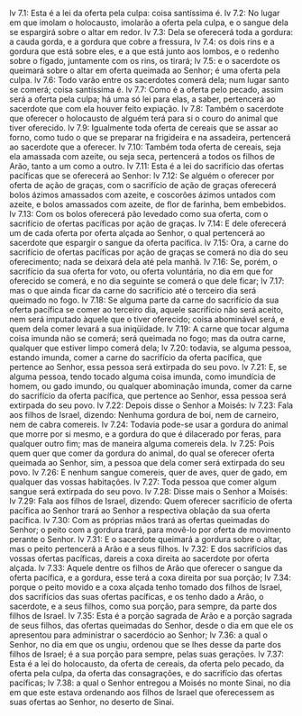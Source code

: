 lv 7.1: Esta é a lei da oferta pela culpa: coisa santíssima é.
lv 7.2: No lugar em que imolam o holocausto, imolarão a oferta pela culpa, e o sangue dela se espargirá sobre o altar em redor.
lv 7.3: Dela se oferecerá toda a gordura: a cauda gorda, e a gordura que cobre a fressura,
lv 7.4: os dois rins e a gordura que está sobre eles, e a que está junto aos lombos, e o redenho sobre o fígado, juntamente com os rins, os tirará;
lv 7.5: e o sacerdote os queimará sobre o altar em oferta queimada ao Senhor; é uma oferta pela culpa.
lv 7.6: Todo varão entre os sacerdotes comerá dela; num lugar santo se comerá; coisa santíssima é.
lv 7.7: Como é a oferta pelo pecado, assim será a oferta pela culpa; há uma só lei para elas, a saber, pertencerá ao sacerdote que com ela houver feito expiação.
lv 7.8: Também o sacerdote que oferecer o holocausto de alguém terá para si o couro do animal que tiver oferecido.
lv 7.9: Igualmente toda oferta de cereais que se assar ao forno, como tudo o que se preparar na frigideira e na assadeira, pertencerá ao sacerdote que a oferecer.
lv 7.10: Também toda oferta de cereais, seja ela amassada com azeite, ou seja seca, pertencerá a todos os filhos de Arão, tanto a um como a outro.
lv 7.11: Esta é a lei do sacrifício das ofertas pacíficas que se oferecerá ao Senhor:
lv 7.12: Se alguém o oferecer por oferta de ação de graças, com o sacrifício de ação de graças oferecerá bolos ázimos amassados com azeite, e coscorões ázimos untados com azeite, e bolos amassados com azeite, de flor de farinha, bem embebidos.
lv 7.13: Com os bolos oferecerá pão levedado como sua oferta, com o sacrifício de ofertas pacíficas por ação de graças.
lv 7.14: E dele oferecerá um de cada oferta por oferta alçada ao Senhor, o qual pertencerá ao sacerdote que espargir o sangue da oferta pacífica.
lv 7.15: Ora, a carne do sacrifício de ofertas pacíficas por ação de graças se comerá no dia do seu oferecimento; nada se deixará dela até pela manhã.
lv 7.16: Se, porém, o sacrifício da sua oferta for voto, ou oferta voluntária, no dia em que for oferecido se comerá, e no dia seguinte se comerá o que dele ficar;
lv 7.17: mas o que ainda ficar da carne do sacrifício até o terceiro dia será queimado no fogo.
lv 7.18: Se alguma parte da carne do sacrifício da sua oferta pacífica se comer ao terceiro dia, aquele sacrifício não será aceito, nem será imputado àquele que o tiver oferecido; coisa abominável será, e quem dela comer levará a sua iniqüidade.
lv 7.19: A carne que tocar alguma coisa imunda não se comerá; será queimada no fogo; mas da outra carne, qualquer que estiver limpo comerá dela;
lv 7.20: todavia, se alguma pessoa, estando imunda, comer a carne do sacrifício da oferta pacífica, que pertence ao Senhor, essa pessoa será extirpada do seu povo.
lv 7.21: E, se alguma pessoa, tendo tocado alguma coisa imunda, como imundícia de homem, ou gado imundo, ou qualquer abominação imunda, comer da carne do sacrifício da oferta pacífica, que pertence ao Senhor, essa pessoa será extirpada do seu povo.
lv 7.22: Depois disse o Senhor a Moisés:
lv 7.23: Fala aos filhos de Israel, dizendo: Nenhuma gordura de boi, nem de carneiro, nem de cabra comereis.
lv 7.24: Todavia pode-se usar a gordura do animal que morre por si mesmo, e a gordura do que é dilacerado por feras, para qualquer outro fim; mas de maneira alguma comereis dela.
lv 7.25: Pois quem quer que comer da gordura do animal, do qual se oferecer oferta queimada ao Senhor, sim, a pessoa que dela comer será extirpada do seu povo.
lv 7.26: E nenhum sangue comereis, quer de aves, quer de gado, em qualquer das vossas habitações.
lv 7.27: Toda pessoa que comer algum sangue será extirpada do seu povo.
lv 7.28: Disse mais o Senhor a Moisés:
lv 7.29: Fala aos filhos de Israel, dizendo: Quem oferecer sacrifício de oferta pacífica ao Senhor trará ao Senhor a respectiva oblação da sua oferta pacífica.
lv 7.30: Com as próprias mãos trará as ofertas queimadas do Senhor; o peito com a gordura trará, para movê-lo por oferta de movimento perante o Senhor.
lv 7.31: E o sacerdote queimará a gordura sobre o altar, mas o peito pertencerá a Arão e a seus filhos.
lv 7.32: E dos sacrifícios das vossas ofertas pacíficas, dareis a coxa direita ao sacerdote por oferta alçada.
lv 7.33: Aquele dentre os filhos de Arão que oferecer o sangue da oferta pacífica, e a gordura, esse terá a coxa direita por sua porção;
lv 7.34: porque o peito movido e a coxa alçada tenho tomado dos filhos de Israel, dos sacrifícios das suas ofertas pacíficas, e os tenho dado a Arão, o sacerdote, e a seus filhos, como sua porção, para sempre, da parte dos filhos de Israel.
lv 7.35: Esta é a porção sagrada de Arão e a porção sagrada de seus filhos, das ofertas queimadas do Senhor, desde o dia em que ele os apresentou para administrar o sacerdócio ao Senhor;
lv 7.36: a qual o Senhor, no dia em que os ungiu, ordenou que se lhes desse da parte dos filhos de Israel; é a sua porção para sempre, pelas suas gerações.
lv 7.37: Esta é a lei do holocausto, da oferta de cereais, da oferta pelo pecado, da oferta pela culpa, da oferta das consagrações, e do sacrifício das ofertas pacíficas;
lv 7.38: a qual o Senhor entregou a Moisés no monte Sinai, no dia em que este estava ordenando aos filhos de Israel que oferecessem as suas ofertas ao Senhor, no deserto de Sinai.
